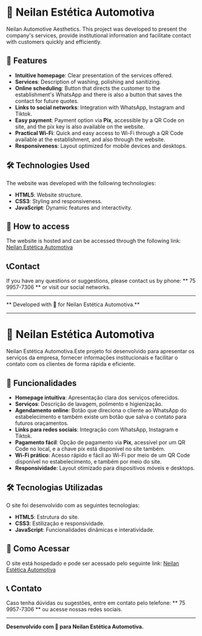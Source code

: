 # 🚗 Neilan Estética Automotiva

Neilan Automotive Aesthetics. This project was developed to present the company's services, provide institutional information and facilitate contact with customers quickly and efficiently.

## 🌟 Features

- **Intuitive homepage**: Clear presentation of the services offered.
- **Services**: Description of washing, polishing and sanitizing.
- **Online scheduling**: Button that directs the customer to the establishment's WhatsApp and there is also a button that saves the contact for future quotes.
- **Links to social networks**: Integration with WhatsApp, Instagram and Tiktok.
- **Easy payment**: Payment option via **Pix**, accessible by a QR Code on site, and the pix key is also available on the website.
- **Practical Wi-Fi**: Quick and easy access to Wi-Fi through a QR Code available at the establishment, and also through the website.
- **Responsiveness**: Layout optimized for mobile devices and desktops.

## 🛠️ Technologies Used

The website was developed with the following technologies:

- **HTML5**: Website structure.
- **CSS3**: Styling and responsiveness.
- **JavaScript**: Dynamic features and interactivity.

## 🚀 How to access

The website is hosted and can be accessed through the following link:
[Neilan Estética Automotiva](https://neilan-estetica.vercel.app/)

## 📞Contact

If you have any questions or suggestions, please contact us by phone: ** 75 9957-7306 ** or visit our social networks.

---
** Developed with 💙 for Neilan Estética Automotiva.**

-------------------------------------------------------------------------


# 🚗 Neilan Estética Automotiva

Neilan Estética Automotiva.Este projeto foi desenvolvido para apresentar os serviços da empresa, fornecer informações institucionais e facilitar o contato com os clientes de forma rápida e eficiente.

## 🌟 Funcionalidades

- **Homepage intuitiva**: Apresentação clara dos serviços oferecidos.
- **Serviços**: Descrição de lavagem, polimento e higienização.
- **Agendamento online**: Botão que direciona o cliente ao WhatsApp do estabelecimento e também existe um botão que salva o contato para futuros oraçamentos.
- **Links para redes sociais**: Integração com WhatsApp, Instagram e Tiktok.
- **Pagamento fácil**: Opção de pagamento via **Pix**, acessível por um QR Code no local, e a chave pix está disponível no site também.
- **Wi-Fi prático**: Acesso rápido e fácil ao Wi-Fi por meio de um QR Code disponível no estabelecimento, e também por meio do site.
- **Responsividade**: Layout otimizado para dispositivos móveis e desktops.

## 🛠️ Tecnologias Utilizadas

O site foi desenvolvido com as seguintes tecnologias:

- **HTML5**: Estrutura do site.
- **CSS3**: Estilização e responsividade.
- **JavaScript**: Funcionalidades dinâmicas e interatividade.


## 🚀 Como Acessar

O site está hospedado e pode ser acessado pelo seguinte link:
[Neilan Estética Automotiva](https://neilan-estetica.vercel.app/)

## 📞 Contato

Caso tenha dúvidas ou sugestões, entre em contato pelo telefone: ** 75 9957-7306 ** ou acesse nossas redes sociais.

---
**Desenvolvido com 💙 para Neilan Estética Automotiva.**

